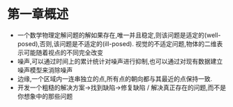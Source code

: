  # 第一章概述
 * 一个数学物理定解问题的解如果存在,唯一并且稳定,则该问题是适定的(well-posed),否则,该问题是不适定的(ill-posed). 视觉的不适定问题,物体的二维表示可能随着视点的不同完全改变
 * 噪声,可以通过时间上的累计统计对噪声进行抑制,也可以通过对现有数据建立噪声模型来消除噪声
 * 边缘,一个区域内一连串独立的点,所有点的朝向都与其最近的点保持一致.
 * 开发一个粗糙的解决方案->找到缺陷->修复缺陷 / 解决真正存在的问题,而不是你想象中的那些问题
 
